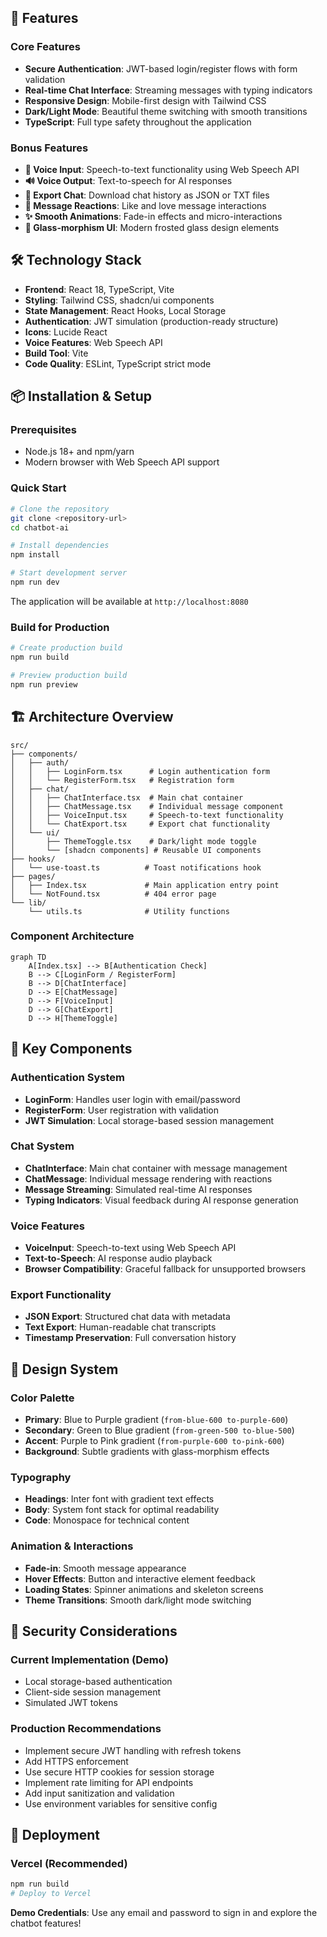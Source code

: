 ## 🚀 Features

### Core Features
- **Secure Authentication**: JWT-based login/register flows with form validation
- **Real-time Chat Interface**: Streaming messages with typing indicators
- **Responsive Design**: Mobile-first design with Tailwind CSS
- **Dark/Light Mode**: Beautiful theme switching with smooth transitions
- **TypeScript**: Full type safety throughout the application

### Bonus Features
- **🎤 Voice Input**: Speech-to-text functionality using Web Speech API
- **🔊 Voice Output**: Text-to-speech for AI responses
- **📱 Export Chat**: Download chat history as JSON or TXT files
- **💝 Message Reactions**: Like and love message interactions
- **✨ Smooth Animations**: Fade-in effects and micro-interactions
- **🎨 Glass-morphism UI**: Modern frosted glass design elements

## 🛠️ Technology Stack

- **Frontend**: React 18, TypeScript, Vite
- **Styling**: Tailwind CSS, shadcn/ui components
- **State Management**: React Hooks, Local Storage
- **Authentication**: JWT simulation (production-ready structure)
- **Icons**: Lucide React
- **Voice Features**: Web Speech API
- **Build Tool**: Vite
- **Code Quality**: ESLint, TypeScript strict mode

## 📦 Installation & Setup

### Prerequisites
- Node.js 18+ and npm/yarn
- Modern browser with Web Speech API support

### Quick Start
```bash
# Clone the repository
git clone <repository-url>
cd chatbot-ai

# Install dependencies
npm install

# Start development server
npm run dev
```

The application will be available at `http://localhost:8080`

### Build for Production
```bash
# Create production build
npm run build

# Preview production build
npm run preview
```

## 🏗️ Architecture Overview

```
src/
├── components/
│   ├── auth/
│   │   ├── LoginForm.tsx      # Login authentication form
│   │   └── RegisterForm.tsx   # Registration form
│   ├── chat/
│   │   ├── ChatInterface.tsx  # Main chat container
│   │   ├── ChatMessage.tsx    # Individual message component
│   │   ├── VoiceInput.tsx     # Speech-to-text functionality
│   │   └── ChatExport.tsx     # Export chat functionality
│   └── ui/
│       ├── ThemeToggle.tsx    # Dark/light mode toggle
│       └── [shadcn components] # Reusable UI components
├── hooks/
│   └── use-toast.ts          # Toast notifications hook
├── pages/
│   ├── Index.tsx             # Main application entry point
│   └── NotFound.tsx          # 404 error page
└── lib/
    └── utils.ts              # Utility functions
```

### Component Architecture

```mermaid
graph TD
    A[Index.tsx] --> B[Authentication Check]
    B --> C[LoginForm / RegisterForm]
    B --> D[ChatInterface]
    D --> E[ChatMessage]
    D --> F[VoiceInput]
    D --> G[ChatExport]
    D --> H[ThemeToggle]
```

## 🔧 Key Components

### Authentication System
- **LoginForm**: Handles user login with email/password
- **RegisterForm**: User registration with validation
- **JWT Simulation**: Local storage-based session management

### Chat System
- **ChatInterface**: Main chat container with message management
- **ChatMessage**: Individual message rendering with reactions
- **Message Streaming**: Simulated real-time AI responses
- **Typing Indicators**: Visual feedback during AI response generation

### Voice Features
- **VoiceInput**: Speech-to-text using Web Speech API
- **Text-to-Speech**: AI response audio playback
- **Browser Compatibility**: Graceful fallback for unsupported browsers

### Export Functionality
- **JSON Export**: Structured chat data with metadata
- **Text Export**: Human-readable chat transcripts
- **Timestamp Preservation**: Full conversation history

## 🎨 Design System

### Color Palette
- **Primary**: Blue to Purple gradient (`from-blue-600 to-purple-600`)
- **Secondary**: Green to Blue gradient (`from-green-500 to-blue-500`)
- **Accent**: Purple to Pink gradient (`from-purple-600 to-pink-600`)
- **Background**: Subtle gradients with glass-morphism effects

### Typography
- **Headings**: Inter font with gradient text effects
- **Body**: System font stack for optimal readability
- **Code**: Monospace for technical content

### Animation & Interactions
- **Fade-in**: Smooth message appearance
- **Hover Effects**: Button and interactive element feedback
- **Loading States**: Spinner animations and skeleton screens
- **Theme Transitions**: Smooth dark/light mode switching

## 🔐 Security Considerations

### Current Implementation (Demo)
- Local storage-based authentication
- Client-side session management
- Simulated JWT tokens

### Production Recommendations
- Implement secure JWT handling with refresh tokens
- Add HTTPS enforcement
- Use secure HTTP cookies for session storage
- Implement rate limiting for API endpoints
- Add input sanitization and validation
- Use environment variables for sensitive config

## 🚀 Deployment

### Vercel (Recommended)
```bash
npm run build
# Deploy to Vercel
```



**Demo Credentials**: Use any email and password to sign in and explore the chatbot features!
